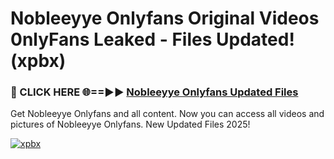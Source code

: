 # Nobleeyye Onlyfans Original Videos 0nlyFans Leaked - Files Updated! (xpbx)

<h3>🔴 CLICK HERE 🌐==►► <a href="https://tinyurl.com/ehrbuxhb" rel="nofollow">Nobleeyye Onlyfans Updated Files</a></h3>

Get Nobleeyye Onlyfans and all content. Now you can access all videos and pictures of Nobleeyye Onlyfans. New Updated Files 2025!

[![xpbx](https://i.imgur.com/lVYEuWS.gif)](https://tinyurl.com/ehrbuxhb)
